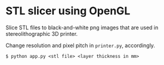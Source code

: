# STL slicer using OpenGL #

Slice STL files to black-and-white png images that are used in stereolithographic 3D printer.

Change resolution and pixel pitch in `printer.py`, accordingly.

```
$ python app.py <stl file> <layer thickness in mm>
```



